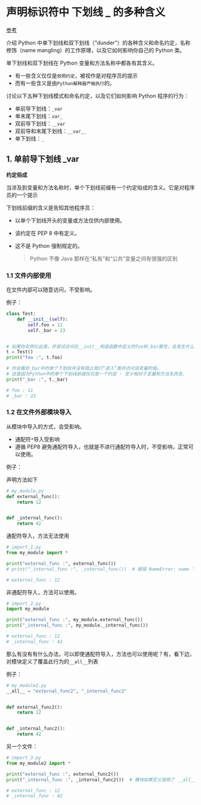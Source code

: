 <!--ts-->
<!--te-->

# 声明标识符中 下划线 \_ 的多种含义

[参考](https://zhuanlan.zhihu.com/p/36173202)

介绍 Python 中单下划线和双下划线（"dunder"）的各种含义和命名约定，名称修饰（name mangling）的工作原理，以及它如何影响你自己的 Python 类。

单下划线和双下划线在 Python 变量和方法名称中都各有其含义。

- 有一些含义仅仅是`依照约定`，被视作是对程序员的提示
- 而有一些含义是由`Python解释器严格执行`的。

讨论以下五种下划线模式和命名约定，以及它们如何影响 Python 程序的行为：

- 单前导下划线：`_var`
- 单末尾下划线：`var_`
- 双前导下划线：`__var`
- 双前导和末尾下划线：`__var__`
- 单下划线：`_`

## 1. 单前导下划线 \_var

**约定俗成**

当涉及到变量和方法名称时，单个下划线前缀有一个约定俗成的含义。它是对程序员的一个提示

下划线前缀的含义是告知其他程序员：

- 以单个下划线开头的变量或方法仅供内部使用。

- 该约定在 PEP 8 中有定义。

- 这不是 Python 强制规定的。

  > Python 不像 Java 那样在“私有”和“公共”变量之间有很强的区别

### 1.1 文件内部使用

在文件内部可以随意访问，不受影响。

例子：

```python
class Test:
    def __init__(self):
        self.foo = 11
        self._bar = 23


# 如果你实例化此类，并尝试访问在__init__构造函数中定义的foo和_bar属性，会发生什么情况？
t = Test()
print("foo :", t.foo)

# 你会看到_bar中的单个下划线并没有阻止我们“进入”类并访问该变量的值。
# 这是因为Python中的单个下划线前缀仅仅是一个约定 - 至少相对于变量和方法名而言。
print("_bar :", t._bar)

# foo : 11
# _bar : 23
```

### 1.2 在文件外部模块导入

从模块中导入的方式，会受影响。

- 通配符`*`导入受影响
- 遵循 PEP8 避免通配符导入，也就是不进行通配符导入时，不受影响，正常可以使用。

例子：

声明方法如下

```python
# my_module.py
def external_func():
    return 12


def _internal_func():
    return 42
```

通配符导入，方法无法使用

```python
# import_1.py
from my_module import *

print("external_func :", external_func())
# print("_internal_func :", _internal_func())  # 报错 NameError: name '_internal_func' is not defined

# external_func : 12
```

非通配符导入，方法可以使用。

```python
# import_2.py
import my_module

print("external_func :", my_module.external_func())
print("_internal_func :", my_module._internal_func())

# external_func : 12
# _internal_func : 42
```

那么有没有有什么办法，可以即使通配符导入，方法也可以使用呢？有，看下边，对模块定义了覆盖此行为的`__all__`列表

例子：

```python
# my_module2.py
__all__ = "external_func2", "_internal_func2"


def external_func2():
    return 12


def _internal_func2():
    return 42
```

另一个文件：

```python
# import_3.py
from my_module2 import *

print("external_func :", external_func2())
print("_internal_func :", _internal_func2())  # 模块如果定义指明了 __all__ 列表，就可以访问此方法

# external_func : 12
# _internal_func : 42
```

